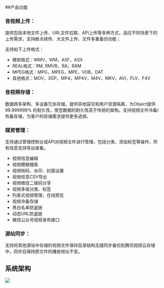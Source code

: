 ##产品功能

### 音视频上传：

提供包括本地文件上传、URL文件拉取、API上传等多种方式，适应不同场景下的上传需求，支持断点续传、大文件上传、文件多重备份功能；

支持如下上传格式：

- 微软格式：WMV，WM，ASF，ASX
- REAL格式：RM, RMVB，RA，RAM
- MPEG格式：MPG，MPEG，MPE，VOB，DAT
- 其他格式：MOV，3GP，MP4，MP4V，M4V，MKV，AVI，FLV，F4V

### 音视频存储：

数据跨多架构、多设备冗余存储，提供异地容灾和用户资源隔离，为Object提供 99.999999% 的耐久性，使您数据的耐久性高于传统的架构。支持视频文件冷备/热备存储，为客户的存储需求提供更多选择。

### 媒资管理：

支持通过管理控制台或API对视频文件进行管理，包括分类，添加标签等操作，所有信息支持导出查看。

- 视频信息编辑
- 视频模糊搜索
- 视频转码、水印、封面设置
- 视频信息CSV导出
- 视频微信二维码分享
- 视频多级分类、标签
- 列表式视频管理，在线预览
- 视频冷备存储
- 黑白名单防盗链
- 动态URL防盗链
- 微信公众号视频发布接口


### 源站同步：

支持将其他源站中存储的视频文件保持目录结构无缝同步备份到腾讯视频云存储中，同步后保持原文件的播放地址不变。

## 系统架构

![](https://mc.qcloudimg.com/static/img/fbb9569e3b73af8f1c8ea97ffbb81afb/image.png)
